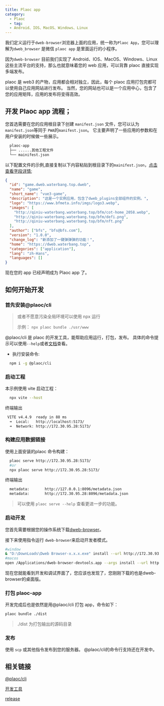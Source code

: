 ```yaml
---
title: Plaoc app
category:
  - Plaoc
  - tag:
  - Android、IOS、MacOS、Windows、Linux
---
```



我们定义运行于`dweb-browser`浏览器上面的应用，统一称为`Plaoc App`，您可以理解为`dweb_browser` 是微信 `plaoc app` 是里面运行的小程序。

因为`dweb-browser` 目前我们实现了 Android、IOS、MacOS、Windows、Linux 这些主流平台的支持，那么也就意味着您的 web 应用，可以背靠 plaoc 直接实现多端发布。

plaoc 是 web3 的产物，应用都会相对独立，因此，每个 plaoc 应用打包完都可以使用自己应用网站进行发布。
当然，您的网站也可以是一个应用中心，包含了您的应用矩阵，应用的发布将变得高效。

## 开发 Plaoc app 流程；

您首选需要在您的应用根目录下创建 `manifest.json` 文件，您可以认为`manifest.json`等同于 `PWA`的`manifest.json`。
它主要声明了一些应用的参数和在用户安装的时候做一些展示。

```bash
  plaoc-app
  ├── ......其他工程文件
  └── mainifest.json
```

以下配置文件的示例,直接复制以下内容粘贴到根目录下的`mainifest.json`，[点击查看字段详情](../plaoc-plugin/interface/bfs-meta-data/index.md);

```json
{
  "id": "game.dweb.waterbang.top.dweb",
  "name": "game",
  "short_name": "vue3-game",
  "description": "这是一个实例应用，包含了dweb_plugins全部组件的实例。",
  "logo": "https://www.bfmeta.info/imgs/logo3.webp",
  "images": [
    "http://qiniu-waterbang.waterbang.top/bfm/cot-home_2058.webp",
    "http://qiniu-waterbang.waterbang.top/bfm/defi.png",
    "http://qiniu-waterbang.waterbang.top/bfm/nft.png"
  ],
  "author": ["bfs", "bfs@bfs.com"],
  "version": "1.0.0",
  "change_log": "新添加了一键弹弹弹的功能！",
  "home": "https://dweb.waterbang.top",
  "categories": ["application"],
  "lang": "zh-Hans",
  "languages": []
}
```

现在您的 app 已经声明成为 Plaoc app 了。

## 如何开始开发

### 首先安装@plaoc/cli

> 或者不愿意污染全局环境可以使用 npx 运行
>
> 示例： `npx plaoc bundle ./usr/www`

@plaoc/cli 是 plaoc 的开发工具，能帮助应用运行，打包，发布。
具体的命令提示可以使用`--help`或者[文档](../plaoc-cli/index.md)查看。

- 执行安装命令:

```bash
  npm i -g @plaoc/cli
```

### 启动工程

本示例使用 vite 启动工程：

```bash
  npx vite --host
```

终端输出

```bash
 VITE v4.4.9  ready in 88 ms
  ➜  Local:   http://localhost:5173/
  ➜  Network: http://172.30.95.28:5173/
```

### 构建应用数据链接

使用上面安装的plaoc 命令构建：

```bash
  plaoc serve http://172.30.95.28:5173/
  #or
  npx plaoc serve http://172.30.95.28:5173/
```

终端输出

```bash
  metadata:       http://127.0.0.1:8096/metadata.json
  metadata:       http://172.30.95.28:8096/metadata.json
```

> 可以使用 `plaoc serve --help` 查看更进一步的功能。

### 启动开发

您首先需要根据您的操作系统下载[dweb-browser](https://github.com/BioforestChain/dweb_browser/releases)。

接下来使用指令运行 `dweb-browser`来启动开发者模式。

  ```bash
  #window
  & "D:\DownLoads\Dweb Browser-x.x.x.exe" install --url http://172.30.93.43:8096/metadata.json
  #macos
  open /Applications/dweb-browser-devtools.app --args install --url http://127.0.0.1:8096/metadata.json
  ```

现在您就能看到开发和调试界面了，您应该也发现了，您刚刚下载的也是dweb-browser的桌面版。

### 打包 plaoc-app

开发完成后也是依然是用@plaoc/cli 打包 app，命令如下：

```bash
plaoc bundle ./dist
```

> ./dist 为打包输出的源码目录

### 发布

使用 `scp` 或其他指令发布到您的服务器。 @plaoc/cli的命令行支持还在开发中。

## 相关链接

[@plaoc/cli](../plaoc-cli/index.md)

[开发工具](../developer-tool/index.md)

[release](../release/index.md)

